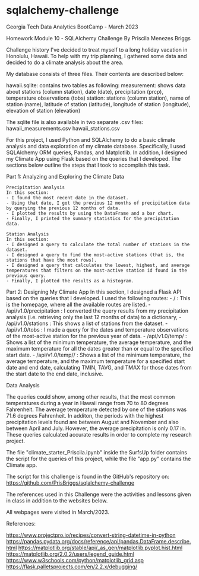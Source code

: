 # sqlalchemy-challenge

Georgia Tech Data Analytics BootCamp - March 2023

Homework Module 10 - SQLAlchemy Challenge
By Priscila Menezes Briggs

Challenge history
I've decided to treat myself to a long holiday vacation in Honolulu, Hawaii. To help with my trip planning, I gathered some data and decided to do a climate analysis about the area. 

My database consists of three files. Their contents are described below:

hawaii.sqlite: contains two tables as following:
    measurement: shows data about stations (column station), date (date), precipitation (prcp), temperature observations (tobs)
    station: stations (column station), name of station (name), latitude of station (latitude), longitude of station (longitude), elevation of station (elevation)

The sqlite file is also available in two separate .csv files:
hawaii_measurements.csv
hawaii_stations.csv

For this project, I used Python and SQLAlchemy to do a basic climate analysis and data exploration of my climate database. Specifically, I used SQLAlchemy ORM queries, Pandas, and Matplotlib. In addition, I designed my Climate App using Flask based on the queries that I developed. The sections below outline the steps that I took to accomplish this task.

Part 1: Analyzing and Exploring the Climate Data

    Precipitation Analysis
    In this section:
    - I found the most recent date in the dataset.
    - Using that date, I got the previous 12 months of precipitation data by querying the previous 12 months of data.
    - I plotted the results by using the DataFrame and a bar chart.
    - Finally, I printed the summary statistics for the precipitation data.

    Station Analysis
    In this section:
    - I designed a query to calculate the total number of stations in the dataset.
    - I designed a query to find the most-active stations (that is, the stations that have the most rows). 
    - I designed a query that calculates the lowest, highest, and average temperatures that filters on the most-active station id found in the previous query.
    - Finally, I plotted the results as a histogram.

Part 2: Designing My Climate App
    In this section, I designed a Flask API based on the queries that I developed. I used the following routes:
    - / : This is the homepage, where all the available routes are listed.
    - /api/v1.0/precipitation : I converted the query results from my precipitation analysis (i.e. retrieving only the last 12 months of data) to a dictionary,
    - /api/v1.0/stations : This shows a list of stations from the dataset.
    - /api/v1.0/tobs : I made a query for the dates and temperature observations of the most-active station for the previous year of data.
    - /api/v1.0/temp/<start> : Shows a list of the minimum temperature, the average temperature, and the maximum temperature for all the dates greater than or equal to the specified start date.
    - /api/v1.0/temp/<start>/<end> : Shows a list of the minimum temperature, the average temperature, and the maximum temperature for a specified start date and end date, calculating TMIN, TAVG, and TMAX for those dates from the start date to the end date, inclusive.

Data Analysis

The queries could show, among other results, that the most common temperatures during a year in Hawaii range from 70 to 80 degrees Fahrenheit. The average temperature detected by one of the stations was 71.6 degrees Fahrenheit. In additon, the periods with the highest precipitation levels found are between August and November and also between April and July. However, the average precipitation is only 0.17 in. These queries calculated accurate results in order to complete my research project. 

The file "climate_starter_Priscila.ipynb" inside the SurfsUp folder contains the script for the queries of this project, while the file "app.py" contains the Climate app. 

The script for this challenge is found in the GitHub's repository on:
https://github.com/PrisBriggs/sqlalchemy-challenge

The references used in this Challenge were the activities and lessons given in class in addition to the websites below. 

All webpages were visited in March/2023.

References:

https://www.projectpro.io/recipes/convert-string-datetime-in-python
https://pandas.pydata.org/docs/reference/api/pandas.DataFrame.describe.html
https://matplotlib.org/stable/api/_as_gen/matplotlib.pyplot.hist.html
https://matplotlib.org/2.0.2/users/legend_guide.html
https://www.w3schools.com/python/matplotlib_grid.asp
https://flask.palletsprojects.com/en/2.2.x/debugging/
